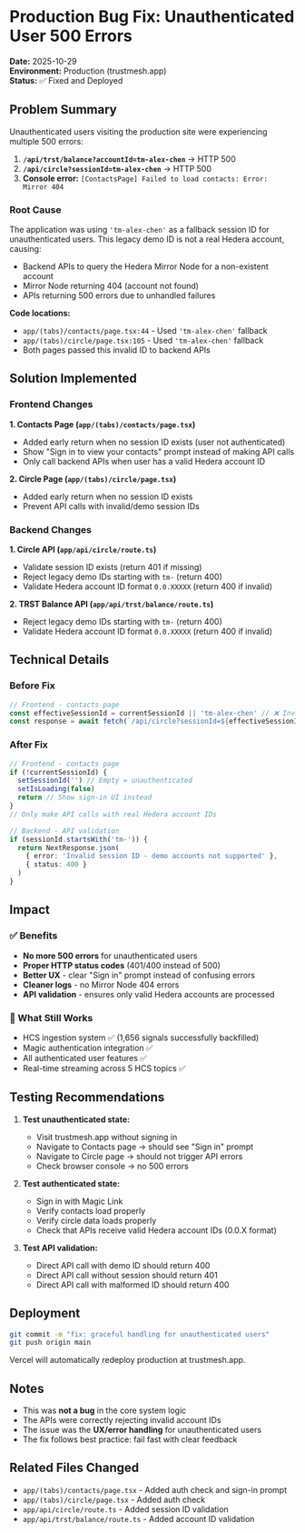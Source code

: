 # Production Bug Fix: Unauthenticated User 500 Errors

**Date:** 2025-10-29  
**Environment:** Production (trustmesh.app)  
**Status:** ✅ Fixed and Deployed

## Problem Summary

Unauthenticated users visiting the production site were experiencing multiple 500 errors:

1. **`/api/trst/balance?accountId=tm-alex-chen`** → HTTP 500
2. **`/api/circle?sessionId=tm-alex-chen`** → HTTP 500  
3. **Console error:** `[ContactsPage] Failed to load contacts: Error: Mirror 404`

### Root Cause

The application was using `'tm-alex-chen'` as a fallback session ID for unauthenticated users. This legacy demo ID is not a real Hedera account, causing:
- Backend APIs to query the Hedera Mirror Node for a non-existent account
- Mirror Node returning 404 (account not found)
- APIs returning 500 errors due to unhandled failures

**Code locations:**
- `app/(tabs)/contacts/page.tsx:44` - Used `'tm-alex-chen'` fallback
- `app/(tabs)/circle/page.tsx:105` - Used `'tm-alex-chen'` fallback
- Both pages passed this invalid ID to backend APIs

## Solution Implemented

### Frontend Changes

**1. Contacts Page (`app/(tabs)/contacts/page.tsx`)**
- Added early return when no session ID exists (user not authenticated)
- Show "Sign in to view your contacts" prompt instead of making API calls
- Only call backend APIs when user has a valid Hedera account ID

**2. Circle Page (`app/(tabs)/circle/page.tsx`)**
- Added early return when no session ID exists
- Prevent API calls with invalid/demo session IDs

### Backend Changes

**1. Circle API (`app/api/circle/route.ts`)**
- Validate session ID exists (return 401 if missing)
- Reject legacy demo IDs starting with `tm-` (return 400)
- Validate Hedera account ID format `0.0.XXXXX` (return 400 if invalid)

**2. TRST Balance API (`app/api/trst/balance/route.ts`)**
- Reject legacy demo IDs starting with `tm-` (return 400)
- Validate Hedera account ID format `0.0.XXXXX` (return 400 if invalid)

## Technical Details

### Before Fix
```typescript
// Frontend - contacts page
const effectiveSessionId = currentSessionId || 'tm-alex-chen' // ❌ Invalid fallback
const response = await fetch(`/api/circle?sessionId=${effectiveSessionId}`)
```

### After Fix
```typescript
// Frontend - contacts page
if (!currentSessionId) {
  setSessionId('') // Empty = unauthenticated
  setIsLoading(false)
  return // Show sign-in UI instead
}
// Only make API calls with real Hedera account IDs
```

```typescript
// Backend - API validation
if (sessionId.startsWith('tm-')) {
  return NextResponse.json(
    { error: 'Invalid session ID - demo accounts not supported' },
    { status: 400 }
  )
}
```

## Impact

### ✅ Benefits
- **No more 500 errors** for unauthenticated users
- **Proper HTTP status codes** (401/400 instead of 500)
- **Better UX** - clear "Sign in" prompt instead of confusing errors
- **Cleaner logs** - no Mirror Node 404 errors
- **API validation** - ensures only valid Hedera accounts are processed

### 🔧 What Still Works
- HCS ingestion system ✅ (1,656 signals successfully backfilled)
- Magic authentication integration ✅
- All authenticated user features ✅
- Real-time streaming across 5 HCS topics ✅

## Testing Recommendations

1. **Test unauthenticated state:**
   - Visit trustmesh.app without signing in
   - Navigate to Contacts page → should see "Sign in" prompt
   - Navigate to Circle page → should not trigger API errors
   - Check browser console → no 500 errors

2. **Test authenticated state:**
   - Sign in with Magic Link
   - Verify contacts load properly
   - Verify circle data loads properly
   - Check that APIs receive valid Hedera account IDs (0.0.X format)

3. **Test API validation:**
   - Direct API call with demo ID should return 400
   - Direct API call without session should return 401
   - Direct API call with malformed ID should return 400

## Deployment

```bash
git commit -m "fix: graceful handling for unauthenticated users"
git push origin main
```

Vercel will automatically redeploy production at trustmesh.app.

## Notes

- This was **not a bug** in the core system logic
- The APIs were correctly rejecting invalid account IDs
- The issue was the **UX/error handling** for unauthenticated users
- The fix follows best practice: fail fast with clear feedback

## Related Files Changed

- `app/(tabs)/contacts/page.tsx` - Added auth check and sign-in prompt
- `app/(tabs)/circle/page.tsx` - Added auth check
- `app/api/circle/route.ts` - Added session ID validation
- `app/api/trst/balance/route.ts` - Added account ID validation
